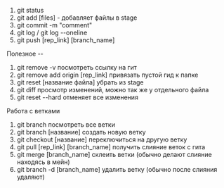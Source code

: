 1. git status
2. git add [files] - добавляет файлы в stage
3. git commit -m "comment"
4. git log / git log --oneline
5. git push [rep_link] [branch_name]

Полезное --
1. git remove -v посмотреть ссылку на гит
2. git remove add origin [rep_link] привязать пустой гид к папке
3. git reset [название файла] убрать из stage
4. git diff просмотр изменений, можно так же у отдельного файла
5. git reset --hard отменяет все изменения

Работа с ветками
1. git branch посмотреть все ветки
2. git branch [название] создать новую ветку
3. git checkout [название] переключиться на другую ветку
5. git pull [rep_link] [branch_name] получить слияние веток с гита
6. git merge [branch_name] склеить ветки  (обычно делают слияние находясь в мейн)
7. git branch -d [branch_name] удалить ветку (обычно после слияния удаляют)
